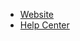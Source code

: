 - [Website](https://www.flinker.app/)
- [Help Center](https://flinkerapp.sharepoint.com/sites/documentation)
